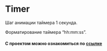 # Timer
Шаг анимации таймера 1 секунда.

Форматирование таймера “hh:mm:ss”.
#### С проектом можно ознакомиться по [ссылке](https://vasilii-0009.github.io/Timer-AmoCrm/)

